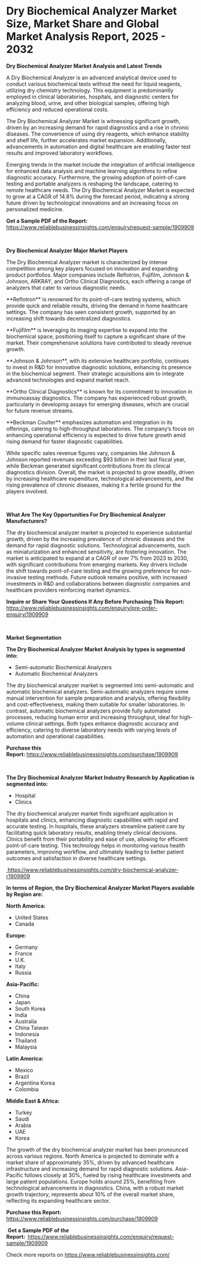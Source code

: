 <p><h1>Dry Biochemical Analyzer Market Size, Market Share and Global Market Analysis Report, 2025 - 2032</h1></p><p><strong>Dry Biochemical Analyzer Market Analysis and Latest Trends</strong></p>
<p><p>A Dry Biochemical Analyzer is an advanced analytical device used to conduct various biochemical tests without the need for liquid reagents, utilizing dry chemistry technology. This equipment is predominantly employed in clinical laboratories, hospitals, and diagnostic centers for analyzing blood, urine, and other biological samples, offering high efficiency and reduced operational costs.</p><p>The Dry Biochemical Analyzer Market is witnessing significant growth, driven by an increasing demand for rapid diagnostics and a rise in chronic diseases. The convenience of using dry reagents, which enhance stability and shelf life, further accelerates market expansion. Additionally, advancements in automation and digital healthcare are enabling faster test results and improved laboratory workflows.</p><p>Emerging trends in the market include the integration of artificial intelligence for enhanced data analysis and machine learning algorithms to refine diagnostic accuracy. Furthermore, the growing adoption of point-of-care testing and portable analyzers is reshaping the landscape, catering to remote healthcare needs. The Dry Biochemical Analyzer Market is expected to grow at a CAGR of 14.8% during the forecast period, indicating a strong future driven by technological innovations and an increasing focus on personalized medicine.</p></p>
<p><strong>Get a Sample PDF of the Report:&nbsp;</strong> <a href="https://www.reliablebusinessinsights.com/enquiry/request-sample/1909909?utm_campaign=2279&utm_medium=2&utm_source=Github&utm_content=ia&utm_term=04032025&utm_id=dry-biochemical-analyzer">https://www.reliablebusinessinsights.com/enquiry/request-sample/1909909</a></p>
<p>&nbsp;</p>
<p><strong>Dry Biochemical Analyzer Major Market Players</strong></p>
<p><p>The Dry Biochemical Analyzer market is characterized by intense competition among key players focused on innovation and expanding product portfolios. Major companies include Reflotron, Fujifilm, Johnson & Johnson, ARKRAY, and Ortho Clinical Diagnostics, each offering a range of analyzers that cater to various diagnostic needs.</p><p>**Reflotron** is renowned for its point-of-care testing systems, which provide quick and reliable results, driving the demand in home healthcare settings. The company has seen consistent growth, supported by an increasing shift towards decentralized diagnostics.</p><p>**Fujifilm** is leveraging its imaging expertise to expand into the biochemical space, positioning itself to capture a significant share of the market. Their comprehensive solutions have contributed to steady revenue growth.</p><p>**Johnson & Johnson**, with its extensive healthcare portfolio, continues to invest in R&D for innovative diagnostic solutions, enhancing its presence in the biochemical segment. Their strategic acquisitions aim to integrate advanced technologies and expand market reach.</p><p>**Ortho Clinical Diagnostics** is known for its commitment to innovation in immunoassay diagnostics. The company has experienced robust growth, particularly in developing assays for emerging diseases, which are crucial for future revenue streams.</p><p>**Beckman Coulter** emphasizes automation and integration in its offerings, catering to high-throughput laboratories. The company’s focus on enhancing operational efficiency is expected to drive future growth amid rising demand for faster diagnostic capabilities.</p><p>While specific sales revenue figures vary, companies like Johnson & Johnson reported revenues exceeding $93 billion in their last fiscal year, while Beckman generated significant contributions from its clinical diagnostics division. Overall, the market is projected to grow steadily, driven by increasing healthcare expenditure, technological advancements, and the rising prevalence of chronic diseases, making it a fertile ground for the players involved.</p></p>
<p>&nbsp;</p>
<p><strong>What Are The Key Opportunities For Dry Biochemical Analyzer Manufacturers?</strong></p>
<p><p>The dry biochemical analyzer market is projected to experience substantial growth, driven by the increasing prevalence of chronic diseases and the demand for rapid diagnostic solutions. Technological advancements, such as miniaturization and enhanced sensitivity, are fostering innovation. The market is anticipated to expand at a CAGR of over 7% from 2023 to 2030, with significant contributions from emerging markets. Key drivers include the shift towards point-of-care testing and the growing preference for non-invasive testing methods. Future outlook remains positive, with increased investments in R&D and collaborations between diagnostic companies and healthcare providers reinforcing market dynamics.</p></p>
<p><strong>Inquire or Share Your Questions If Any Before Purchasing This Report:</strong> <a href="https://www.reliablebusinessinsights.com/enquiry/pre-order-enquiry/1909909?utm_campaign=2279&utm_medium=2&utm_source=Github&utm_content=ia&utm_term=04032025&utm_id=dry-biochemical-analyzer">https://www.reliablebusinessinsights.com/enquiry/pre-order-enquiry/1909909</a></p>
<p>&nbsp;</p>
<p><strong>Market Segmentation</strong></p>
<p><strong>The Dry Biochemical Analyzer Market Analysis by types is segmented into:</strong></p>
<p><ul><li>Semi-automatic Biochemical Analyzers</li><li>Automatic Biochemical Analyzers</li></ul></p>
<p><p>The dry biochemical analyzer market is segmented into semi-automatic and automatic biochemical analyzers. Semi-automatic analyzers require some manual intervention for sample preparation and analysis, offering flexibility and cost-effectiveness, making them suitable for smaller laboratories. In contrast, automatic biochemical analyzers provide fully automated processes, reducing human error and increasing throughput, ideal for high-volume clinical settings. Both types enhance diagnostic accuracy and efficiency, catering to diverse laboratory needs with varying levels of automation and operational capabilities.</p></p>
<p><strong>Purchase this Report:&nbsp;</strong><a href="https://www.reliablebusinessinsights.com/purchase/1909909?utm_campaign=2279&utm_medium=2&utm_source=Github&utm_content=ia&utm_term=04032025&utm_id=dry-biochemical-analyzer">https://www.reliablebusinessinsights.com/purchase/1909909</a></p>
<p>&nbsp;</p>
<p><strong>The Dry Biochemical Analyzer Market Industry Research by Application is segmented into:</strong></p>
<p><ul><li>Hospital</li><li>Clinics</li></ul></p>
<p><p>The dry biochemical analyzer market finds significant application in hospitals and clinics, enhancing diagnostic capabilities with rapid and accurate testing. In hospitals, these analyzers streamline patient care by facilitating quick laboratory results, enabling timely clinical decisions. Clinics benefit from their portability and ease of use, allowing for efficient point-of-care testing. This technology helps in monitoring various health parameters, improving workflow, and ultimately leading to better patient outcomes and satisfaction in diverse healthcare settings.</p></p>
<p><a href="https://www.reliablebusinessinsights.com/dry-biochemical-analyzer-r1909909?utm_campaign=2279&utm_medium=2&utm_source=Github&utm_content=ia&utm_term=04032025&utm_id=dry-biochemical-analyzer">&nbsp;https://www.reliablebusinessinsights.com/dry-biochemical-analyzer-r1909909</a></p>
<p><strong>In terms of Region, the Dry Biochemical Analyzer Market Players available by Region are:</strong></p>
<p>
    <p> <strong> North America: </strong>
        <ul>
            <li>United States</li>
            <li>Canada</li>
        </ul>
        </p> 
    <p> <strong> Europe: </strong>
        <ul>
            <li>Germany</li>
            <li>France</li>
            <li>U.K.</li>
            <li>Italy</li>
            <li>Russia</li>
        </ul>
        </p> 
    <p> <strong> Asia-Pacific: </strong>
        <ul>
            <li>China</li>
            <li>Japan</li>
            <li>South Korea</li>
            <li>India</li>
            <li>Australia</li>
            <li>China Taiwan</li>
            <li>Indonesia</li>
            <li>Thailand</li>
            <li>Malaysia</li>
        </ul>
        </p> 
    <p> <strong> Latin America: </strong>
        <ul>
            <li>Mexico</li>
            <li>Brazil</li>
            <li>Argentina Korea</li>
            <li>Colombia</li>
        </ul>
        </p> 
    <p> <strong> Middle East & Africa: </strong>
        <ul>
            <li>Turkey</li>
            <li>Saudi</li>
            <li>Arabia</li>
            <li>UAE</li>
            <li>Korea</li>
        </ul>
    </p>
    </p>
<p><p>The growth of the dry biochemical analyzer market has been pronounced across various regions. North America is projected to dominate with a market share of approximately 35%, driven by advanced healthcare infrastructure and increasing demand for rapid diagnostic solutions. Asia-Pacific follows closely at 30%, fueled by rising healthcare investments and large patient populations. Europe holds around 25%, benefiting from technological advancements in diagnostics. China, with a robust market growth trajectory, represents about 10% of the overall market share, reflecting its expanding healthcare sector.</p></p>
<p><strong>Purchase this Report: </strong><a href="https://www.reliablebusinessinsights.com/purchase/1909909?utm_campaign=2279&utm_medium=2&utm_source=Github&utm_content=ia&utm_term=04032025&utm_id=dry-biochemical-analyzer">https://www.reliablebusinessinsights.com/purchase/1909909</a></p>
<p>&nbsp;<strong>Get a Sample PDF of the Report:&nbsp;&nbsp;</strong><a href="https://www.reliablebusinessinsights.com/enquiry/request-sample/1909909?utm_campaign=2279&utm_medium=2&utm_source=Github&utm_content=ia&utm_term=04032025&utm_id=dry-biochemical-analyzer">https://www.reliablebusinessinsights.com/enquiry/request-sample/1909909</a></p>
<p><strong></strong></p>
<p>Check more reports on <a href="https://www.reliablebusinessinsights.com/?utm_campaign=2279&utm_medium=2&utm_source=Github&utm_content=ia&utm_term=04032025&utm_id=dry-biochemical-analyzer">https://www.reliablebusinessinsights.com/</a></p>